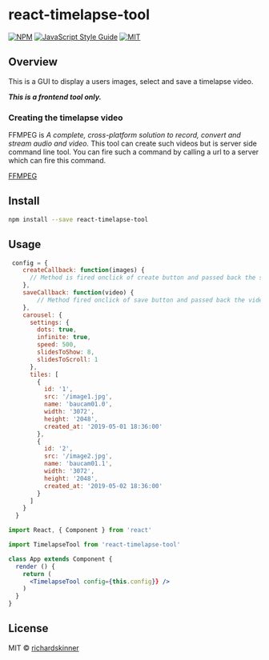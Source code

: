 # react-timelapse-tool

> 

[![NPM](https://img.shields.io/npm/v/react-timelapse-tool.svg)](https://www.npmjs.com/package/react-timelapse-tool)
[![JavaScript Style Guide](https://img.shields.io/badge/code_style-standard-brightgreen.svg)](https://standardjs.com)
[![MIT](https://camo.githubusercontent.com/f53583e5278740443555de94bff91fbb5d19b99a/68747470733a2f2f696d672e736869656c64732e696f2f6e706d2f6c2f72656163742d7365617263682d626f782e7376673f7374796c653d666c61742d737175617265)](https://github.com/richardskinner/react-timelapse-tool/blob/master/LICENSE)

## Overview
This is a GUI to display a users images, select and save a timelapse video. 

***This is a frontend tool only.***

### Creating the timelapse video

FFMPEG is *A complete, cross-platform solution to record, convert and stream audio and video.*
This tool can create such videos but is server side command line tool. You can fire such a command by calling a url to a server which can fire this command.

[FFMPEG](http://www.ffmpeg.org/)

## Install

```bash
npm install --save react-timelapse-tool
```

## Usage
```jsx
 config = {
    createCallback: function(images) {
      // Method is fired onclick of create button and passed back the selected images
    },
    saveCallback: function(video) {
    	// Method fired onclick of save button and passed back the video
    },
    carousel: {
      settings: {
        dots: true,
        infinite: true,
        speed: 500,
        slidesToShow: 8,
        slidesToScroll: 1
      },
      tiles: [
        {
          id: '1',
          src: '/image1.jpg',
          name: 'baucam01.0',
          width: '3072',
          height: '2048',
          created_at: '2019-05-01 18:36:00'
        },
        {
          id: '2',
          src: '/image2.jpg',
          name: 'baucam01.1',
          width: '3072',
          height: '2048',
          created_at: '2019-05-02 18:36:00'
        }
      ]
    }
  }

```

```jsx
import React, { Component } from 'react'

import TimelapseTool from 'react-timelapse-tool'

class App extends Component {
  render () {
    return (
      <TimelapseTool config={this.config}} />
    )
  }
}
```

## License

MIT © [richardskinner](https://github.com/richardskinner)
